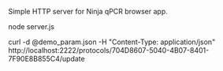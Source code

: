 Simple HTTP server for Ninja qPCR browser app.

node server.js

curl -d @demo_param.json -H "Content-Type: application/json" http://localhost:2222/protocols/704D8607-5040-4B07-8401-7F90E8B855C4/update
